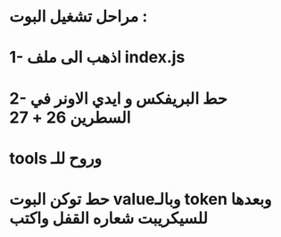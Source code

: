 # مراحل تشغيل البوت :
# 1- اذهب الى ملف index.js
# 2- حط البريفكس و ايدي الاونر في السطرين 26 + 27
# tools وروح للـ
# حط توكن البوت valueوبالـ token وبعدها للسيكريبت شعاره القفل واكتب 